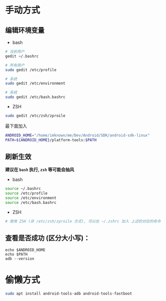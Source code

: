 # 手动方式
## 编辑环境变量
- bash
``` bash
# 当前用户
gedit ~/.bashrc

# 所有用户
sudo gedit /etc/profile

# 系统
sudo gedit /etc/environment

# 系统
sudo gedit /etc/bash.bashrc
```

- ZSH
``` zsh
sudo gedit /etc/zsh/zproile
```

最下面加入
``` bash
ANDROID_HOME="/home/imknown/me/Dev/Android/SDK/android-sdk-linux"
PATH=${ANDROID_HOME}/platform-tools:$PATH
```

## 刷新生效
**建议在 `bash` 执行, `zsh` 等可能会抽风**

- bash
``` bash
source ~/.bashrc
source /etc/profile
source /etc/environment
source /etc/bash.bashrc
```

- ZSH
``` zsh
# 使用 ZSH (非 /etc/zsh/zproile 方式), 可以在 ~/.zshrc 加入 上述的对应的命令 才会生效
```

## 查看是否成功 (区分大小写)：
```
echo $ANDROID_HOME
echo $PATH
adb --version
```

# 偷懒方式
``` bash
sudo apt install android-tools-adb android-tools-fastboot
```
